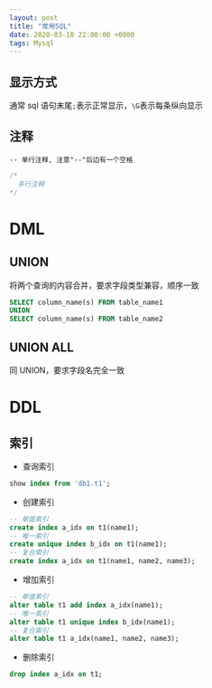 ```yaml
---
layout: post
title: "常用SQL"
date: 2020-03-18 22:00:00 +0800
tags: Mysql
---
```


## 显示方式

通常 sql 语句末尾`;`表示正常显示，`\G`表示每条纵向显示

## 注释

`-- 单行注释, 注意"--"后边有一个空格`

```SQL
/*
  多行注释
*/
```

# DML

## UNION

将两个查询的内容合并，要求字段类型兼容，顺序一致

```SQL
SELECT column_name(s) FROM table_name1
UNION
SELECT column_name(s) FROM table_name2
```

## UNION ALL

同 UNION，要求字段名完全一致

# DDL

## 索引

- 查询索引

```SQL
show index from 'db1.t1';
```

- 创建索引

```SQL
-- 单值索引
create index a_idx on t1(name1);
-- 唯一索引
create unique index b_idx on t1(name1);
-- 复合索引
create index a_idx on t1(name1, name2, name3);
```

- 增加索引

```SQL
-- 单值索引
alter table t1 add index a_idx(name1);
-- 唯一索引
alter table t1 unique index b_idx(name1);
-- 复合索引
alter table t1 a_idx(name1, name2, name3);
```

- 删除索引

```SQL
drop index a_idx on t1;
```
